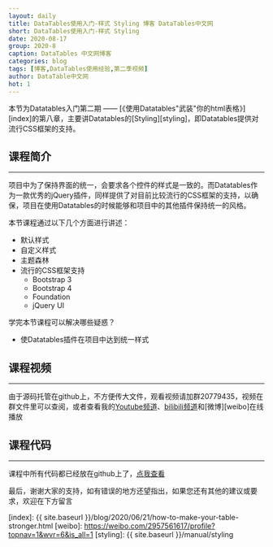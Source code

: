 ```yaml
---
layout: daily
title: DataTables使用入门-样式 Styling 博客 DataTables中文网
short: DataTables使用入门-样式 Styling
date: 2020-08-17
group: 2020-8
caption: DataTables 中文网博客
categories: blog
tags: [博客,DataTables使用经验,第二季视频]
author: DataTable中文网
hot: 1
---
```


本节为Datatables入门第二期 —— [《使用Datatables"武装"你的html表格》][index]的第八章，主要讲Datatables的[Styling][styling]，即Datatables提供对流行CSS框架的支持。

## 课程简介
---

项目中为了保持界面的统一，会要求各个控件的样式是一致的。而Datatables作为一款优秀的jQuery插件，同样提供了对目前比较流行的CSS框架的支持，以确保，项目在使用Datatables的时候能够和项目中的其他插件保持统一的风格。
<!--more-->

本节课程通过以下几个方面进行讲述：

- 默认样式
- 自定义样式
- 主题森林
- 流行的CSS框架支持
    - Bootstrap 3
    - Bootstrap 4
    - Foundation
    - jQuery UI

学完本节课程可以解决哪些疑惑？

- 使Datatables插件在项目中达到统一样式

## 课程视频
---

由于源码托管在github上，不方便传大文件，观看视频请加群20779435，视频在群文件里可以查阅，或者查看我的[Youtube频道][youtube]、[bilibili频道][bilibili]和[微博][weibo]在线播放

<iframe flag="bilibili" style="display:none" src="//player.bilibili.com/player.html?aid=286626828&bvid=BV13f4y197Rf&cid=223795561&page=1" scrolling="no" border="0" frameborder="no" framespacing="0" allowfullscreen="true"></iframe>

## 课程代码
---

课程中所有代码都已经放在github上了，[点我查看][github]

最后，谢谢大家的支持，如有错误的地方还望指出，如果您还有其他的建议或要求，欢迎在下方留言


[youtube]: https://www.youtube.com/playlist?list=PLfl1Raz12t6s43Fb--qDoIsBPKHEme7FO
[bilibili]: https://space.bilibili.com/618644465/channel/detail?cid=133983
[github]: https://github.com/ssy341/datatables-season2/tree/master/example01
[index]: {{ site.baseurl }}/blog/2020/06/21/how-to-make-your-table-stronger.html
[weibo]: https://weibo.com/2957561617/profile?topnav=1&wvr=6&is_all=1
[styling]: {{ site.baseurl }}/manual/styling